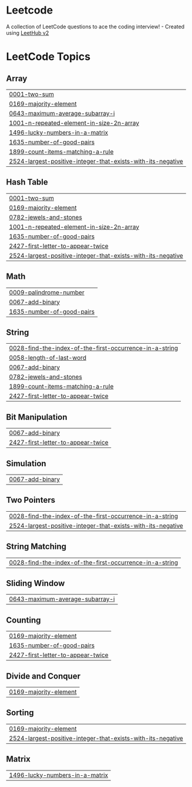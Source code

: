 # Leetcode
A collection of LeetCode questions to ace the coding interview! - Created using [LeetHub v2](https://github.com/arunbhardwaj/LeetHub-2.0)

<!---LeetCode Topics Start-->
# LeetCode Topics
## Array
|  |
| ------- |
| [0001-two-sum](https://github.com/amith-suresh/Leetcode/tree/master/0001-two-sum) |
| [0169-majority-element](https://github.com/amith-suresh/Leetcode/tree/master/0169-majority-element) |
| [0643-maximum-average-subarray-i](https://github.com/amith-suresh/Leetcode/tree/master/0643-maximum-average-subarray-i) |
| [1001-n-repeated-element-in-size-2n-array](https://github.com/amith-suresh/Leetcode/tree/master/1001-n-repeated-element-in-size-2n-array) |
| [1496-lucky-numbers-in-a-matrix](https://github.com/amith-suresh/Leetcode/tree/master/1496-lucky-numbers-in-a-matrix) |
| [1635-number-of-good-pairs](https://github.com/amith-suresh/Leetcode/tree/master/1635-number-of-good-pairs) |
| [1899-count-items-matching-a-rule](https://github.com/amith-suresh/Leetcode/tree/master/1899-count-items-matching-a-rule) |
| [2524-largest-positive-integer-that-exists-with-its-negative](https://github.com/amith-suresh/Leetcode/tree/master/2524-largest-positive-integer-that-exists-with-its-negative) |
## Hash Table
|  |
| ------- |
| [0001-two-sum](https://github.com/amith-suresh/Leetcode/tree/master/0001-two-sum) |
| [0169-majority-element](https://github.com/amith-suresh/Leetcode/tree/master/0169-majority-element) |
| [0782-jewels-and-stones](https://github.com/amith-suresh/Leetcode/tree/master/0782-jewels-and-stones) |
| [1001-n-repeated-element-in-size-2n-array](https://github.com/amith-suresh/Leetcode/tree/master/1001-n-repeated-element-in-size-2n-array) |
| [1635-number-of-good-pairs](https://github.com/amith-suresh/Leetcode/tree/master/1635-number-of-good-pairs) |
| [2427-first-letter-to-appear-twice](https://github.com/amith-suresh/Leetcode/tree/master/2427-first-letter-to-appear-twice) |
| [2524-largest-positive-integer-that-exists-with-its-negative](https://github.com/amith-suresh/Leetcode/tree/master/2524-largest-positive-integer-that-exists-with-its-negative) |
## Math
|  |
| ------- |
| [0009-palindrome-number](https://github.com/amith-suresh/Leetcode/tree/master/0009-palindrome-number) |
| [0067-add-binary](https://github.com/amith-suresh/Leetcode/tree/master/0067-add-binary) |
| [1635-number-of-good-pairs](https://github.com/amith-suresh/Leetcode/tree/master/1635-number-of-good-pairs) |
## String
|  |
| ------- |
| [0028-find-the-index-of-the-first-occurrence-in-a-string](https://github.com/amith-suresh/Leetcode/tree/master/0028-find-the-index-of-the-first-occurrence-in-a-string) |
| [0058-length-of-last-word](https://github.com/amith-suresh/Leetcode/tree/master/0058-length-of-last-word) |
| [0067-add-binary](https://github.com/amith-suresh/Leetcode/tree/master/0067-add-binary) |
| [0782-jewels-and-stones](https://github.com/amith-suresh/Leetcode/tree/master/0782-jewels-and-stones) |
| [1899-count-items-matching-a-rule](https://github.com/amith-suresh/Leetcode/tree/master/1899-count-items-matching-a-rule) |
| [2427-first-letter-to-appear-twice](https://github.com/amith-suresh/Leetcode/tree/master/2427-first-letter-to-appear-twice) |
## Bit Manipulation
|  |
| ------- |
| [0067-add-binary](https://github.com/amith-suresh/Leetcode/tree/master/0067-add-binary) |
| [2427-first-letter-to-appear-twice](https://github.com/amith-suresh/Leetcode/tree/master/2427-first-letter-to-appear-twice) |
## Simulation
|  |
| ------- |
| [0067-add-binary](https://github.com/amith-suresh/Leetcode/tree/master/0067-add-binary) |
## Two Pointers
|  |
| ------- |
| [0028-find-the-index-of-the-first-occurrence-in-a-string](https://github.com/amith-suresh/Leetcode/tree/master/0028-find-the-index-of-the-first-occurrence-in-a-string) |
| [2524-largest-positive-integer-that-exists-with-its-negative](https://github.com/amith-suresh/Leetcode/tree/master/2524-largest-positive-integer-that-exists-with-its-negative) |
## String Matching
|  |
| ------- |
| [0028-find-the-index-of-the-first-occurrence-in-a-string](https://github.com/amith-suresh/Leetcode/tree/master/0028-find-the-index-of-the-first-occurrence-in-a-string) |
## Sliding Window
|  |
| ------- |
| [0643-maximum-average-subarray-i](https://github.com/amith-suresh/Leetcode/tree/master/0643-maximum-average-subarray-i) |
## Counting
|  |
| ------- |
| [0169-majority-element](https://github.com/amith-suresh/Leetcode/tree/master/0169-majority-element) |
| [1635-number-of-good-pairs](https://github.com/amith-suresh/Leetcode/tree/master/1635-number-of-good-pairs) |
| [2427-first-letter-to-appear-twice](https://github.com/amith-suresh/Leetcode/tree/master/2427-first-letter-to-appear-twice) |
## Divide and Conquer
|  |
| ------- |
| [0169-majority-element](https://github.com/amith-suresh/Leetcode/tree/master/0169-majority-element) |
## Sorting
|  |
| ------- |
| [0169-majority-element](https://github.com/amith-suresh/Leetcode/tree/master/0169-majority-element) |
| [2524-largest-positive-integer-that-exists-with-its-negative](https://github.com/amith-suresh/Leetcode/tree/master/2524-largest-positive-integer-that-exists-with-its-negative) |
## Matrix
|  |
| ------- |
| [1496-lucky-numbers-in-a-matrix](https://github.com/amith-suresh/Leetcode/tree/master/1496-lucky-numbers-in-a-matrix) |
<!---LeetCode Topics End-->
